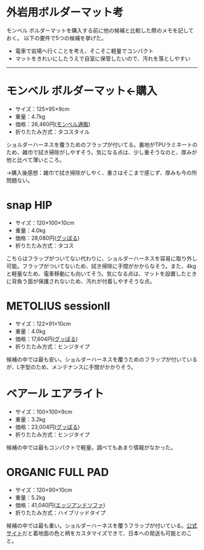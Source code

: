 # 外岩用ボルダーマット考


モンベル ボルダーマットを購入する前に他の候補と比較した際のメモを記しておく。
以下の要件で5つの候補を挙げた。

- 電車で岩場へ行くことを考え、そこそこ軽量でコンパクト
- マットをきれいにしたうえで自室に保管したいので、汚れを落としやすい

---

# モンベル ボルダーマット←購入

- サイズ：125×95×9cm
- 重量：4.7kg
- 価格：26,460円([モンベル通販](https://webshop.montbell.jp/goods/disp.php?product_id=1223376))
- 折りたたみ方式：タコスタイル

ショルダーハーネスを覆うためのフラップが付いてる。裏地がTPUラミネートのため、雑巾で拭き掃除がしやすそう。気になる点は、少し重そうなのと、厚みが他と比べて薄いところ。

→購入後感想：雑巾で拭き掃除がしやく、重さはそこまで感じず、厚みも今の所問題ない。

# snap HIP

- サイズ：120×100×10cm
- 重量：4.0kg
- 価格：28,080円([グッぼる](https://shop.goodbouldering.com/?pid=142264026))
- 折りたたみ方式：タコス

こちらはフラップがついてない代わりに、ショルダーハーネスを容易に取り外し可能。フラップがついてないため、拭き掃除に手間がかからなそう。また、4kgと軽量なため、電車移動にも向いてそう。気になる点は、マットを設置したときに背負う面が保護されないため、汚れが付着しやすそうな点。

# METOLIUS sessionII

- サイズ：122×91×10cm
- 重量：4.0kg
- 価格：17,604円([グッぼる](https://shop.goodbouldering.com/?pid=127743284))
- 折りたたみ方式：ヒンジタイプ

候補の中では最も安い。ショルダーハーネスを覆うためのフラップが付いているが、L字型のため、メンテナンスに手間がかかりそう。

# ベアール エアライト

- サイズ：100×100×9cm
- 重量：3.2kg
- 価格：23,004円([グッぼる](https://www.lostarrow.co.jp/store/g/gBE18014001/))
- 折りたたみ方式：ヒンジタイプ

候補の中では最もコンパクトで軽量。調べてもあまり情報がなかった。

# ORGANIC FULL PAD

- サイズ：120×90×10cm
- 重量：5.2kg
- 価格：41,040円([エッジアンドソファ](http://www.edgeandsofa.jp/fs/edgeandsofa/boulderingmat/gd14205))
- 折りたたみ方式：ハイブリッドタイプ

候補の中では最も重い。ショルダーハーネスを覆うフラップが付いている。[公式サイト](https://organicclimbing.com/products/full-pad)だと着地面の色と柄をカスタマイズできて、日本への発送も可能とのこと。

